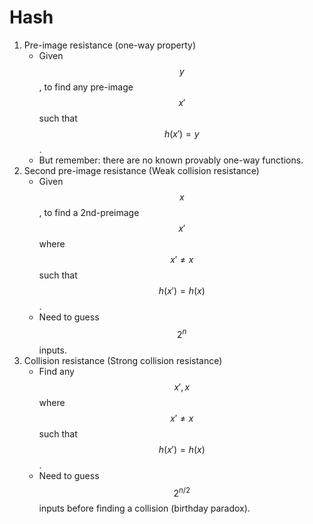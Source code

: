 # Hash

1. Pre-image resistance \(one-way property\)
   * Given $$y$$, to find any pre-image $$x′$$ such that $$h(x′)=y$$.
   * But remember: there are no known provably one-way functions.
2. Second pre-image resistance \(Weak collision resistance\)
   * Given $$x$$, to find a 2nd-preimage $$x′$$ where $$x′≠x$$ such that $$h(x′)=h(x)$$.
   * Need to guess $$2^n$$inputs.
3. Collision resistance \(Strong collision resistance\)
   * Find any $$x′,x$$ where $$x′≠x$$ such that $$h(x′)=h(x)$$.
   * Need to guess $$2^{n/2}$$ inputs before finding a collision \(birthday paradox\).


